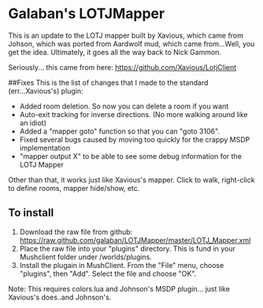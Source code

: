 # Galaban's LOTJMapper
This is an update to the LOTJ mapper built by Xavious, which came from Johson, which was ported from Aardwolf mud, which came from...Well, you get the idea.  Ultimately, it goes all the way back to Nick Gammon.

Seriously... this came from here:
https://github.com/Xavious/LotjClient

##Fixes
This is the list of changes that I made to the standard (err...Xavious's) plugin:
* Added room deletion.  So now you can delete a room if you want
* Auto-exit tracking for inverse directions.  (No more walking around like an idiot)
* Added a "mapper goto" function so that you can "goto 3106".
* Fixed several bugs caused by moving too quickly for the crappy MSDP implementation
* "mapper output X" to be able to see some debug information for the LOTJ Mapper

Other than that, it works just like Xavious's mapper.  Click to walk, right-click to define rooms, mapper hide/show, etc.

## To install
1. Download the raw file from github:
https://raw.github.com/galaban/LOTJMapper/master/LOTJ_Mapper.xml
2. Place the raw file into your "plugins" directory.  This is fund in your Mushclient folder under /worlds/plugins.
3. Install the plugain in MushClient.  From the "File" menu, choose "plugins", then "Add".  Select the file and choose "OK".

Note: This requires colors.lua and Johnson's MSDP plugin... just like Xavious's does..and Johnson's.
